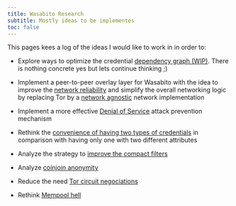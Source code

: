```yaml
---
title: Wasabito Research
subtitle: Mostly ideas to be implementes
toc: false
---
```


This pages kees a log of the ideas I would like to work in in order to:

- Explore ways to optimize the credential  [dependency graph (WIP)](wasabito_dependency_graph). There is nothing concrete yes but lets continue thinking ;)

- Implement a peer-to-peer overlay layer for Wasabito with the idea to improve the  [network reliability](wasabito_network_reliability) and simplify the overall networking logic by replacing Tor by a  [network agnostic](wasabito_network_agnostic) network implementation

- Implement a more effective  [Denial of Service](wasabito_dos_protection) attack prevention mechanism

- Rethink the  [convenience of having two types of credentials](wasabito_kvac_unification) in comparison with having only one with two different attributes

- Analyze the strategy to  [improve the compact filters](wasabito_compact_filters)

- Analyze [coinjoin anonymity](knapsack)

- Reduce the need [Tor circuit negociations](tor_circuit_reduction) 

- Rethink [Mempool hell](mempool-hell)
